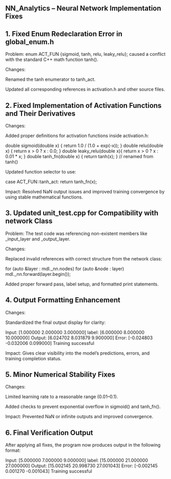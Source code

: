 ## NN_Analytics – Neural Network Implementation Fixes

## 1. Fixed Enum Redeclaration Error in global_enum.h

Problem:
enum ACT_FUN {sigmoid, tanh, relu, leaky_relu};
caused a conflict with the standard C++ math function tanh().

Changes:

Renamed the tanh enumerator to tanh_act.

Updated all corresponding references in activation.h and other source files.

## 2. Fixed Implementation of Activation Functions and Their Derivatives

Changes:

Added proper definitions for activation functions inside activation.h:

double sigmoid(double x)   { return 1.0 / (1.0 + exp(-x)); }
double relu(double x)      { return x > 0 ? x : 0.0; }
double leaky_relu(double x){ return x > 0 ? x : 0.01 * x; }
double tanh_fn(double x)   { return tanh(x); }  // renamed from tanh()


Updated function selector to use:

case ACT_FUN::tanh_act:
    return tanh_fn(x);


Impact:
Resolved NaN output issues and improved training convergence by using stable mathematical functions.

## 3. Updated unit_test.cpp for Compatibility with network Class

Problem:
The test code was referencing non-existent members like _input_layer and _output_layer.

Changes:

Replaced invalid references with correct structure from the network class:

for (auto &layer : mdl._nn.nodes)
    for (auto &node : layer)
        mdl._nn.forward(layer.begin());


Added proper forward pass, label setup, and formatted print statements.

## 4. Output Formatting Enhancement

Changes:

Standardized the final output display for clarity:

Input: [1.000000 2.000000 3.000000]
label: [6.000000 8.000000 10.000000]
Output: [6.024702 8.031879 9.900000]
Error: [-0.024803 -0.032006 0.099000]
Training successful


Impact:
Gives clear visibility into the model’s predictions, errors, and training completion status.

## 5. Minor Numerical Stability Fixes

Changes:

Limited learning rate to a reasonable range (0.01–0.1).

Added checks to prevent exponential overflow in sigmoid() and tanh_fn().

Impact:
Prevented NaN or infinite outputs and improved convergence.

## 6. Final Verification Output

After applying all fixes, the program now produces output in the following format:

Input: [5.000000 7.000000 9.000000]
label: [15.000000 21.000000 27.000000]
Output: [15.002145 20.998730 27.001043]
Error: [-0.002145 0.001270 -0.001043]
Training successful